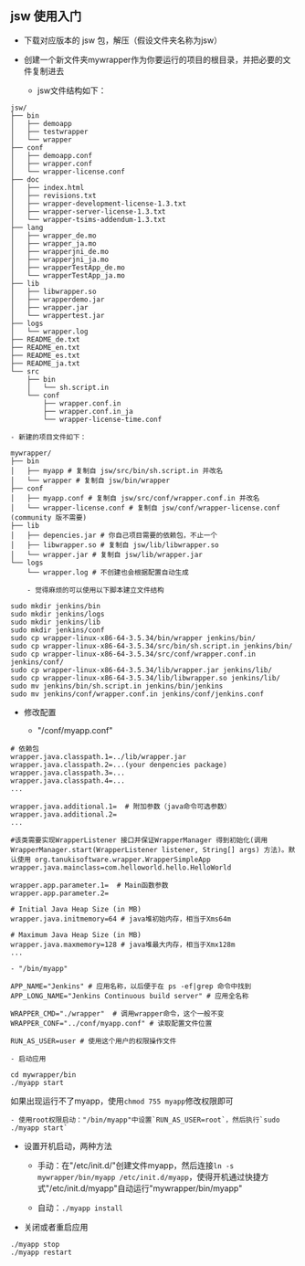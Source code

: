 ## jsw 使用入门

- 下载对应版本的 jsw 包，解压（假设文件夹名称为jsw）

- 创建一个新文件夹mywrapper作为你要运行的项目的根目录，并把必要的文件复制进去

	- jsw文件结构如下：
```
jsw/
├── bin
│   ├── demoapp
│   ├── testwrapper
│   └── wrapper
├── conf
│   ├── demoapp.conf
│   ├── wrapper.conf
│   └── wrapper-license.conf
├── doc
│   ├── index.html
│   ├── revisions.txt
│   ├── wrapper-development-license-1.3.txt
│   ├── wrapper-server-license-1.3.txt
│   └── wrapper-tsims-addendum-1.3.txt
├── lang
│   ├── wrapper_de.mo
│   ├── wrapper_ja.mo
│   ├── wrapperjni_de.mo
│   ├── wrapperjni_ja.mo
│   ├── wrapperTestApp_de.mo
│   └── wrapperTestApp_ja.mo
├── lib
│   ├── libwrapper.so
│   ├── wrapperdemo.jar
│   ├── wrapper.jar
│   └── wrappertest.jar
├── logs
│   └── wrapper.log
├── README_de.txt
├── README_en.txt
├── README_es.txt
├── README_ja.txt
└── src
    ├── bin
    │   └── sh.script.in
    └── conf
        ├── wrapper.conf.in
        ├── wrapper.conf.in_ja
        └── wrapper-license-time.conf
```

	- 新建的项目文件如下：
```
mywrapper/
├── bin
│   ├── myapp # 复制自 jsw/src/bin/sh.script.in 并改名
│   └── wrapper # 复制自 jsw/bin/wrapper
├── conf
│   ├── myapp.conf # 复制自 jsw/src/conf/wrapper.conf.in 并改名
│   └── wrapper-license.conf # 复制自 jsw/conf/wrapper-license.conf (community 版不需要)
├── lib
│   ├── depencies.jar # 你自己项目需要的依赖包，不止一个
│   ├── libwrapper.so # 复制自 jsw/lib/libwrapper.so
│   └── wrapper.jar # 复制自 jsw/lib/wrapper.jar
└── logs
    └── wrapper.log # 不创建也会根据配置自动生成
```

		- 觉得麻烦的可以使用以下脚本建立文件结构
```
sudo mkdir jenkins/bin
sudo mkdir jenkins/logs
sudo mkdir jenkins/lib
sudo mkdir jenkins/conf
sudo cp wrapper-linux-x86-64-3.5.34/bin/wrapper jenkins/bin/
sudo cp wrapper-linux-x86-64-3.5.34/src/bin/sh.script.in jenkins/bin/
sudo cp wrapper-linux-x86-64-3.5.34/src/conf/wrapper.conf.in jenkins/conf/
sudo cp wrapper-linux-x86-64-3.5.34/lib/wrapper.jar jenkins/lib/
sudo cp wrapper-linux-x86-64-3.5.34/lib/libwrapper.so jenkins/lib/
sudo mv jenkins/bin/sh.script.in jenkins/bin/jenkins
sudo mv jenkins/conf/wrapper.conf.in jenkins/conf/jenkins.conf
```

- 修改配置

	- "/conf/myapp.conf"
```
# 依赖包
wrapper.java.classpath.1=../lib/wrapper.jar
wrapper.java.classpath.2=...(your denpencies package)
wrapper.java.classpath.3=...
wrapper.java.classpath.4=...
...

wrapper.java.additional.1=  # 附加参数（java命令可选参数）
wrapper.java.additional.2=
...

#该类需要实现WrapperListener 接口并保证WrapperManager 得到初始化(调用WrapperManager.start(WrapperListener listener, String[] args) 方法)。默认使用 org.tanukisoftware.wrapper.WrapperSimpleApp
wrapper.java.mainclass=com.helloworld.hello.HelloWorld

wrapper.app.parameter.1=  # Main函数参数
wrapper.app.parameter.2= 

# Initial Java Heap Size (in MB)
wrapper.java.initmemory=64 # java堆初始内存，相当于Xms64m

# Maximum Java Heap Size (in MB)
wrapper.java.maxmemory=128 # java堆最大内存，相当于Xmx128m
...
```

	- "/bin/myapp"
```
APP_NAME="Jenkins" # 应用名称，以后便于在 ps -ef|grep 命令中找到
APP_LONG_NAME="Jenkins Continuous build server" # 应用全名称

WRAPPER_CMD="./wrapper"  # 调用wrapper命令，这个一般不变
WRAPPER_CONF="../conf/myapp.conf" # 读取配置文件位置

RUN_AS_USER=user # 使用这个用户的权限操作文件
```

	- 启动应用
```
cd mywrapper/bin
./myapp start
```
如果出现运行不了myapp，使用`chmod 755 myapp`修改权限即可

	- 使用root权限启动："/bin/myapp"中设置`RUN_AS_USER=root`，然后执行`sudo ./myapp start`

- 设置开机启动，两种方法

	- 手动：在"/etc/init.d/"创建文件myapp，然后连接`ln -s mywrapper/bin/myapp /etc/init.d/myapp`，使得开机通过快捷方式"/etc/init.d/myapp"自动运行"mywrapper/bin/myapp"

	- 自动：`./myapp install`

- 关闭或者重启应用
```
./myapp stop
./myapp restart
```